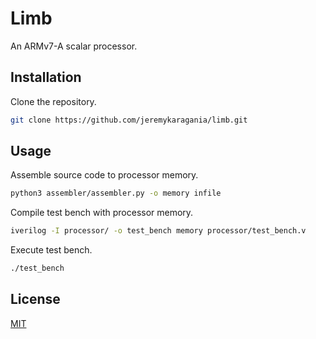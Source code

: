 # Limb
An ARMv7-A scalar processor.

## Installation
Clone the repository.
```bash
git clone https://github.com/jeremykaragania/limb.git
```

## Usage
Assemble source code to processor memory.
```bash
python3 assembler/assembler.py -o memory infile
```
Compile test bench with processor memory.
```bash
iverilog -I processor/ -o test_bench memory processor/test_bench.v
```
Execute test bench.
```bash
./test_bench
```

## License
[MIT](LICENSE)
